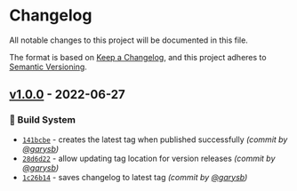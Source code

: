 # Changelog
All notable changes to this project will be documented in this file.

The format is based on [Keep a Changelog](https://keepachangelog.com/en/1.0.0/),
and this project adheres to [Semantic Versioning](https://semver.org/spec/v2.0.0.html).

## [v1.0.0] - 2022-06-27
### :construction_worker: Build System
- [`141bcbe`](https://github.com/area28technologies/dismantle/commit/141bcbeee38a9d3f1030010b418ffa57c77e18de) - creates the latest tag when published successfully *(commit by [@garysb](https://github.com/garysb))*
- [`28d6d22`](https://github.com/area28technologies/dismantle/commit/28d6d22c205308d3b100411ceeade8c64b925ed8) - allow updating tag location for version releases *(commit by [@garysb](https://github.com/garysb))*
- [`1c26b14`](https://github.com/area28technologies/dismantle/commit/1c26b14024eb2d528be0819fcaf6ff6e074227f9) - saves changelog to latest tag *(commit by [@garysb](https://github.com/garysb))*


[v1.0.0]: https://github.com/area28technologies/dismantle/compare/latest...v1.0.0